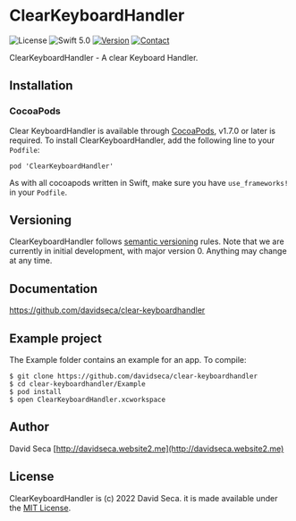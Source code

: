 # ClearKeyboardHandler

![License](https://img.shields.io/github/license/mashape/apistatus.svg)
![Swift 5.0](https://img.shields.io/badge/Swift-5.0-green.svg)
[![Version](https://img.shields.io/badge/pod-v0.0.1-red)](http://cocoapods.org/pods/ClearKeyboardHandler)
[![Contact](https://img.shields.io/badge/Contact-%40davidseca-blue)](http://davidseca.website2.me)


ClearKeyboardHandler - A clear Keyboard Handler.

## Installation

### CocoaPods

Clear KeyboardHandler is available through [CocoaPods](https://cocoapods.org), v1.7.0 or later is required.
To install ClearKeyboardHandler, add the following line to your `Podfile`:

```
pod 'ClearKeyboardHandler'
```

As with all cocoapods written in Swift, make sure you have `use_frameworks!` in your `Podfile`.


## Versioning

ClearKeyboardHandler follows [semantic versioning](https://semver.org/) rules.
Note that we are currently in initial development, with major version 0. Anything may change at any time.

## Documentation
https://github.com/davidseca/clear-keyboardhandler

## Example project

The Example folder contains an example for an app. To compile:

````
$ git clone https://github.com/davidseca/clear-keyboardhandler
$ cd clear-keyboardhandler/Example
$ pod install
$ open ClearKeyboardHandler.xcworkspace
````

## Author

David Seca
[http://davidseca.website2.me](http://davidseca.website2.me)

## License

ClearKeyboardHandler is (c) 2022 David Seca. it is made available under the [MIT License](https://github.com/davidseca/clear-keyboardhandler/blob/main/LICENSE).
